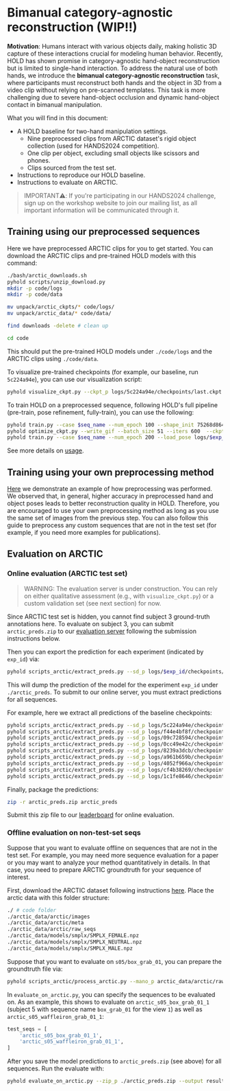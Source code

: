 # Bimanual category-agnostic reconstruction (WIP!!)

**Motivation**: Humans interact with various objects daily, making holistic 3D capture of these interactions crucial for modeling human behavior. Recently, HOLD has shown promise in category-agnostic hand-object reconstruction but is limited to single-hand interaction. To address the natural use of both hands, we introduce the **bimanual category-agnostic reconstruction** task, where participants must reconstruct both hands and the object in 3D from a video clip without relying on pre-scanned templates. This task is more challenging due to severe hand-object occlusion and dynamic hand-object contact in bimanual manipulation. 

What you will find in this document:

- A HOLD baseline for two-hand manipulation settings.
    - Nine preprocessed clips from ARCTIC dataset's rigid object collection (used for HANDS2024 competition).
    - One clip per object, excluding small objects like scissors and phones.
    - Clips sourced from the test set.
- Instructions to reproduce our HOLD baseline.
- Instructions to evaluate on ARCTIC.

> IMPORTANT⚠️: If you're participating in our HANDS2024 challenge, sign up on the workshop website to join our mailing list, as all important information will be communicated through it.


## Training using our preprocessed sequences

Here we have preprocessed ARCTIC clips for you to get started. You can download the ARCTIC clips and pre-trained HOLD models with this command:

```bash
./bash/arctic_downloads.sh
pyhold scripts/unzip_download.py
mkdir -p code/logs
mkdir -p code/data

mv unpack/arctic_ckpts/* code/logs/
mv unpack/arctic_data/* code/data/

find downloads -delete # clean up

cd code
```

This should put the pre-trained HOLD models under `./code/logs` and the ARCTIC clips using `./code/data`.

To visualize pre-trained checkpoints (for example, our baseline, run `5c224a94e`), you can use our visualization script:

```bash
pyhold visualize_ckpt.py --ckpt_p logs/5c224a94e/checkpoints/last.ckpt --ours
```

To train HOLD on a preprocessed sequence, following HOLD's full pipeline (pre-train, pose refinement, fully-train), you can use the following:

```bash
pyhold train.py --case $seq_name --num_epoch 100 --shape_init 75268d864 # this yield exp_id 
pyhold optimize_ckpt.py --write_gif --batch_size 51 --iters 600  --ckpt_p logs/$exp_id/checkpoints/last.ckpt
pyhold train.py --case $seq_name --num_epoch 200 --load_pose logs/$exp_id/checkpoints/last.pose_ref --shape_init 75268d864 # this yield another exp_id
```

See more details on [usage](usage.md).

## Training using your own preprocessing method

[Here](custom_arctic.md) we demonstrate an example of how preprocessing was performed. We observed that, in general, higher accuracy in preprocessed hand and object poses leads to better reconstruction quality in HOLD. Therefore, you are encouraged to use your own preprocessing method as long as you use the same set of images from the previous step. You can also follow this guide to preprocess any custom sequences that are not in the test set (for example, if you need more examples for publications).

## Evaluation on ARCTIC

### Online evaluation (ARCTIC test set)

> WARNING: The evaluation server is under construction. You can rely on either qualitative assessment (e.g., with `visualize_ckpt.py`) or a custom validation set (see next section) for now.

Since ARCTIC test set is hidden, you cannot find subject 3 ground-truth annotations here. To evaluate on subject 3, you can submit `arctic_preds.zip` to our [evaluation server](https://arctic-leaderboard.is.tuebingen.mpg.de/) following the submission instructions below. 

Then you can export the prediction for each experiment (indicated by `exp_id`) via:

```bash
pyhold scripts_arctic/extract_preds.py --sd_p logs/$exp_id/checkpoints/last.ckpt
```

This will dump the prediction of the model for the experiment `exp_id` under `./arctic_preds`. To submit to our online server, you must extract predictions for all sequences.

For example, here we extract all predictions of the baseline checkpoints:

```bash
pyhold scripts_arctic/extract_preds.py --sd_p logs/5c224a94e/checkpoints/last.ckpt
pyhold scripts_arctic/extract_preds.py --sd_p logs/f44e4bf8f/checkpoints/last.ckpt
pyhold scripts_arctic/extract_preds.py --sd_p logs/09c728594/checkpoints/last.ckpt
pyhold scripts_arctic/extract_preds.py --sd_p logs/0cc49e42c/checkpoints/last.ckpt
pyhold scripts_arctic/extract_preds.py --sd_p logs/8239a3dcb/checkpoints/last.ckpt
pyhold scripts_arctic/extract_preds.py --sd_p logs/a961b659b/checkpoints/last.ckpt
pyhold scripts_arctic/extract_preds.py --sd_p logs/4052f966a/checkpoints/last.ckpt
pyhold scripts_arctic/extract_preds.py --sd_p logs/cf4b38269/checkpoints/last.ckpt
pyhold scripts_arctic/extract_preds.py --sd_p logs/1c1fe8646/checkpoints/last.ckpt
```

Finally, package the predictions:

```bash
zip -r arctic_preds.zip arctic_preds
```

Submit this zip file to our [leaderboard](https://arctic-leaderboard.is.tuebingen.mpg.de/leaderboard) for online evaluation. 

### Offline evaluation on non-test-set seqs

Suppose that you want to evaluate offline on sequences that are not in the test set. For example, you may need more sequence evaluation for a paper or you may want to analyze your method quantitatively in details. In that case, you need to prepare ARCTIC groundtruth for your sequence of interest. 

First, download the ARCTIC dataset following instructions [here](https://github.com/zc-alexfan/arctic). Place the arctic data with this folder structure:

```bash
./ # code folder
./arctic_data/arctic/images
./arctic_data/arctic/meta
./arctic_data/arctic/raw_seqs
./arctic_data/models/smplx/SMPLX_FEMALE.npz
./arctic_data/models/smplx/SMPLX_NEUTRAL.npz
./arctic_data/models/smplx/SMPLX_MALE.npz
```

Suppose that you want to evaluate on `s05/box_grab_01`, you can prepare the groundtruth file via:

```bash
pyhold scripts_arctic/process_arctic.py --mano_p arctic_data/arctic/raw_seqs/s05/box_grab_01.mano.npy
```

In `evaluate_on_arctic.py`, you can specify the sequences to be evaluated on. As an example, this shows to evaluate on `arctic_s05_box_grab_01_1` (subject 5 with sequence name `box_grab_01` for the view `1`) as well as `arctic_s05_waffleiron_grab_01_1`:

```python
test_seqs = [
    'arctic_s05_box_grab_01_1', 
    'arctic_s05_waffleiron_grab_01_1', 
]
```

After you save the model predictions to `arctic_preds.zip` (see above) for all sequences. Run the evaluate with: 

```bash
pyhold evaluate_on_arctic.py --zip_p ./arctic_preds.zip --output results
```

